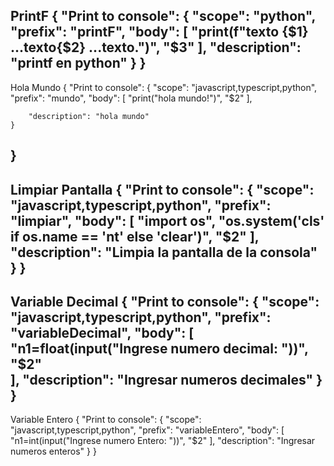 PrintF
{
	"Print to console": {
		"scope": "python",
		"prefix": "printF",
		"body": [
			"print(f\"texto {$1} ...texto{$2} ...texto.\")",
			"$3"
		],
		"description": "printf en python"
	}
}
------------------------------------------------------------------
Hola Mundo
{
	"Print to console": {
		"scope": "javascript,typescript,python",
		"prefix": "mundo",
		"body": [
			"print(\"hola mundo!\")",
			"$2"
			],
			
		"description": "hola mundo"
	}
}
----------------------------------------------------------------
Limpiar Pantalla
{
	"Print to console": {
		"scope": "javascript,typescript,python",
		"prefix": "limpiar",
		"body": [
			"import os",
			"os.system('cls' if os.name == 'nt' else 'clear')",
			"$2"
		],
		"description": "Limpia la pantalla de la consola"
	}
}
-------------------------------------------------------------
Variable Decimal
{
	"Print to console": {
		"scope": "javascript,typescript,python",
		"prefix": "variableDecimal",
		"body": [
			"n1=float(input(\"Ingrese numero decimal: \"))",
			"$2"  
		],
		"description": "Ingresar numeros decimales"
	}
}
-----------------------------------------------------------
Variable Entero
{
	"Print to console": {
		"scope": "javascript,typescript,python",
		"prefix": "variableEntero",
		"body": [
			"n1=int(input(\"Ingrese numero Entero: \"))",
			"$2"
		],
		"description": "Ingresar numeros enteros"
	}
}